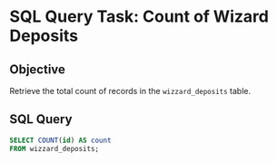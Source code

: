 # SQL Query Task: Count of Wizard Deposits

## Objective
Retrieve the total count of records in the `wizzard_deposits` table.

## SQL Query

```sql
SELECT COUNT(id) AS count
FROM wizzard_deposits;
